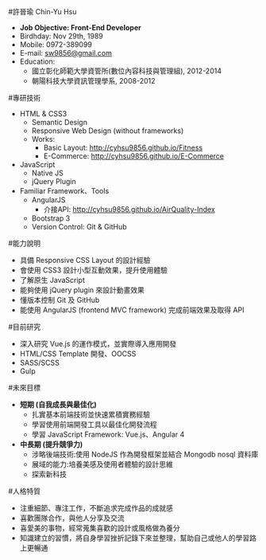 #許晉瑜 Chin-Yu Hsu

- **Job Objective: Front-End Developer**
- Birdhday: Nov 29th, 1989
- Mobile: 0972-389099
- E-mail: sw9856@gmail.com
- Education: 
	- 國立彰化師範大學資管所(數位內容科技與管理組), 2012-2014
	- 朝陽科技大學資訊管理學系, 2008-2012

 
#專研技術

- HTML & CSS3
    - Semantic Design
	- Responsive Web Design (without frameworks)
    - Works:
        + Basic Layout: http://cyhsu9856.github.io/Fitness
        + E-Commerce: http://cyhsu9856.github.io/E-Commerce
- JavaScript
    - Native JS
	- jQuery Plugin
- Familiar Framework、Tools
    - AngularJS
        + 介接API: http://cyhsu9856.github.io/AirQuality-Index
    - Bootstrap 3
	- Version Control: Git & GitHub


#能力說明

- 具備 Responsive CSS Layout 的設計經驗
- 會使用 CSS3 設計小型互動效果，提升使用體驗
- 了解原生 JavaScript
- 能夠使用 jQuery plugin 來設計動畫效果
- 懂版本控制 Git 及 GitHub
- 能使用 AngularJS (frontend MVC framework) 完成前端效果及取得 API


#目前研究

- 深入研究 Vue.js 的運作模式，並實際導入應用開發
- HTML/CSS Template 開發、OOCSS
- SASS/SCSS
- Gulp


#未來目標

- **短期 (自我成長與最佳化)**
	- 扎實基本前端技術並快速累積實務經驗
	- 學習使用前端開發工具以最佳化開發流程
	- 學習 JavaScript Framework: Vue.js、Angular 4
- **中長期 (提升競爭力)**
	- 涉略後端技術:使用 NodeJS 作為開發框架並結合 Mongodb nosql 資料庫
	- 展域的能力:培養美感及使用者體驗的設計思維
    - 探索新科技

#人格特質

- 注重細節、專注工作，不斷追求完成作品的成就感
- 喜歡團隊合作，與他人分享及交流
- 喜愛美的事物，經常蒐集喜歡的設計或風格做為養分
- 知識建立的習慣，將自身學習挫折記錄下來並整理，幫助自己或他人的學習路上更暢通





